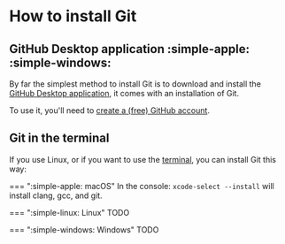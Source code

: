 
# How to install Git


## GitHub Desktop application :simple-apple: :simple-windows:

By far the simplest method to install Git is to download and install the [GitHub Desktop application](https://desktop.github.com), it comes with an installation of Git.

To use it, you'll need to [create a (free) GitHub account](https://docs.github.com/en/get-started/signing-up-for-github/signing-up-for-a-new-github-account).



## Git in the terminal

If you use Linux, or if you want to use the [terminal](/computer/terminal/), you can install Git this way:

=== ":simple-apple: macOS"
    In the console: `xcode-select --install` will install clang, gcc, and git.

=== ":simple-linux: Linux"
    TODO

=== ":simple-windows: Windows"
    TODO


